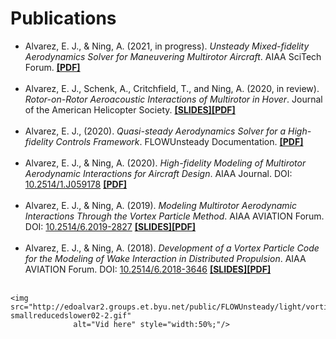# Publications
* Alvarez, E. J., & Ning, A. (2021, in progress). <i>Unsteady Mixed-fidelity Aerodynamics Solver
for Maneuvering Multirotor Aircraft</i>. AIAA SciTech Forum. <a href="https://github.com/byuflowlab/FLOWUnsteady/blob/master/docs/resources/AlvarezNing_2021-SciTechAbstract-FLOWUnsteady_solver.pdf"><b>[PDF]</b></a><br><br>
* Alvarez, E. J., Schenk, A., Critchfield, T., and Ning, A. (2020, in review). <i>Rotor-on-Rotor Aeroacoustic Interactions of Multirotor in Hover</i>. Journal of the American Helicopter Society. <a href="http://edoalvar2.groups.et.byu.net/public/AlvarezSchenkCritchfield_2020-PresentationVFSForum-multirotor_noise_interactions_in_hoverSTATIC.pdf"><b>[SLIDES]</b></a><a href="https://scholarsarchive.byu.edu/facpub/4053/"><b>[PDF]</b></a><br><br>
* Alvarez, E. J., (2020). <i>Quasi-steady Aerodynamics Solver for a High-fidelity Controls Framework</i>. FLOWUnsteady Documentation. <a href="https://github.com/byuflowlab/FLOWUnsteady/blob/master/docs/resources/quasisteadysolver.pdf"><b>[PDF]</b></a><br><br>
* Alvarez, E. J., & Ning, A. (2020). <i>High-fidelity Modeling of Multirotor Aerodynamic Interactions for Aircraft Design</i>. AIAA Journal. DOI: <a href="https://arc.aiaa.org/doi/10.2514/1.J059178">10.2514/1.J059178</a> <a href="https://scholarsarchive.byu.edu/facpub/4179/"><b>[PDF]</b></a><br><br>
* Alvarez, E. J., & Ning, A. (2019). <i>Modeling Multirotor Aerodynamic Interactions Through the Vortex Particle Method</i>. AIAA AVIATION Forum. DOI: <a href="https://doi.org/10.2514/6.2019-2827 ">10.2514/6.2019-2827</a> <a href="http://edoalvar2.groups.et.byu.net/public/AlvarezNing_2019-AVIATION-Multirotor_aerodynamic_interactions_through_VPM-STATIC.pdf"><b>[SLIDES]</b></a><a href="https://scholarsarchive.byu.edu/facpub/3191/"><b>[PDF]</b></a><br><br>
* Alvarez, E. J., & Ning, A. (2018). <i>Development of a Vortex Particle Code for the Modeling of Wake Interaction in Distributed Propulsion</i>. AIAA AVIATION Forum. DOI: <a href="https://doi.org/10.2514/6.2018-3646 ">10.2514/6.2018-3646</a> <a href="http://www.et.byu.edu/~edoalvar/public/AlvarezNing_2018-AIAA-VPM_distibuted_propulsion-SLIDE-static.pdf"><b>[SLIDES]</b></a><a href="https://scholarsarchive.byu.edu/facpub/2116/"><b>[PDF]</b></a><br><br>


```@raw html
<img src="http://edoalvar2.groups.et.byu.net/public/FLOWUnsteady/light/vorticitytake01-smallreducedslower02-2.gif"
              alt="Vid here" style="width:50%;"/>
```
